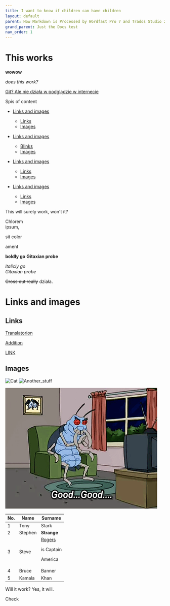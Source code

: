 ```yaml
---
title: I want to know if children can have children
layout: default
parent: How Markdown is Processed by Wordfast Pro 7 and Trados Studio 2022
grand_parent: Just the Docs test
nav_order: 1
---
```



<!-- Example of title -->
<!-- Stare dzieje -->
<!-- This is a file that was created during first classes on Markdown. Think of it as a very rough sketchbook. -->
This works<!-- omit in toc -->
===
<b>wowow</b> <p>
<i>does this work?</i> <p>
<u>Git? Ale nie działa w podglądzie w internecie</u>

<!-- Here comes the table of content -->
Spis of content  
- [Links and images](#links-and-images)
  - [Links](#links)
  - [Images](#images)


- [Links and images](#links-and-images)
  - [Blinks](#links)
  - [Images](#images)





- [Links and images](#links-and-images)
  - [Links](#links)
  - [Images](#images)


- [Links and images](#links-and-images)
  - [Links](#links)
  - [Images](#images)


<!-- Example of paragraph of text with line break -->
This will surely work, won't it?
<!-- Example of another paragraph -->
Chlorem  
ipsum,

sit color <p> ament
<!-- Example of bold -->
**boldly go**
__Gitaxian probe__

<!-- Example of italic  -->
*italicly go*  
_Gitaxian probe_

<!-- Example of strikethrough -->
~~Cross out really~~ działa.
<!-- Example of headers -->
# Links and images

## Links
<!-- Example of external link -->
[Translatorion](https://translatorion.com/)  


<!-- Example of link to another file -->
[Addition](README.md)

[LINK](README.md)
<!-- Example of an image -->
## Images
![Cat](./Images/6cf.jpg)
![Another_stuff](https://upload.wikimedia.org/wikipedia/commons/thumb/7/71/Calico_tabby_cat_-_Savannah.jpg/1200px-Calico_tabby_cat_-_Savannah.jpg "Nice")
<!-- Example of an image with hover text -->
![Very interesting](./Images/50025.gif "Good")
<!-- Example of equation or inline code -->

<!-- Example of a block of code -->

<!-- Example of code highlighting -->

<!-- Example of quote -->

<!-- Example of bullet list -->

<!-- Example of numbered list -->

<!-- Example of table -->
  
| No. | Name    | Surname                              |
| --- | ------- | ------------------------------------ |
| 1   | Tony    | Stark                                |
| 2   | Stephen | **Strange**                          |
| 3   | Steve   | <u>Rogers</u><p>is Captain<p>America |
| 4   | Bruce   | Banner                               |
| 5   | Kamala  | Khan                                 |

Will it work? Yes, it will.
<!-- Paragraph after table -->




[](Images/IMG_20200401_210429.jpg)


Check
